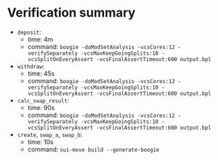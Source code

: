 # Verification summary
* `deposit`:
    - time: 4m
    - command: `boogie -doModSetAnalysis -vcsCores:12 -verifySeparately -vcsMaxKeepGoingSplits:10 -vcsSplitOnEveryAssert -vcsFinalAssertTimeout:600 output.bpl`
* `withdraw`:
    - time: 45s
    - command: `boogie -doModSetAnalysis -vcsCores:12 -verifySeparately -vcsMaxKeepGoingSplits:10 -vcsSplitOnEveryAssert -vcsFinalAssertTimeout:600 output.bpl`
* `calc_swap_result`:
    - time: 90s
    - command: `boogie -doModSetAnalysis -vcsCores:12 -verifySeparately -vcsMaxKeepGoingSplits:10 -vcsSplitOnEveryAssert -vcsFinalAssertTimeout:600 output.bpl`
* `create`, `swap_a`, `swap_b`:
    - time: 10s
    - command: `sui-move build --generate-boogie`
